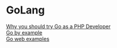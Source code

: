 # GoLang

[Why you should try Go as a PHP Developer](https://www.youtube.com/watch?v=Mjcw8fHdx8Q)   
[Go by example](https://gobyexample.com/)   
[Go web examples](https://gowebexamples.com/)   
